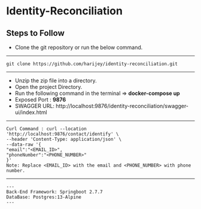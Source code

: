 
# Identity-Reconciliation

## Steps to Follow
* Clone the git repository or run the below command.
---
    git clone https://github.com/harijey/identity-reconciliation.git
---
* Unzip the zip file into a directory.
* Open the project Directory.
* Run the following command in the terminal => **docker-compose up**
* Exposed Port : **9876**
* SWAGGER URL: http://localhost:9876/identity-reconciliation/swagger-ui/index.html

---
    Curl Command : curl --location 'http://localhost:9876/contact/identify' \
    --header 'Content-Type: application/json' \
    --data-raw '{
    "email":"<EMAIL_ID>",
    "phoneNumber":"<PHONE_NUMBER>"
    }'
    Note: Replace <EMAIL_ID> with the email and <PHONE_NUMBER> with phone number.
---



    ---
    Back-End Framework: Springboot 2.7.7
    DataBase: Postgres:13-Alpine
    ---
    